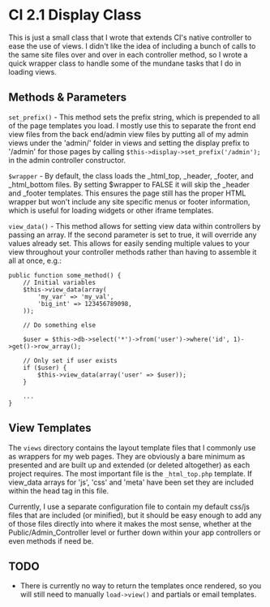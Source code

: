 CI 2.1 Display Class
====================

This is just a small class that I wrote that extends CI's native controller to ease the use of views. I didn't like the idea of including a bunch of calls to the same site files over and over in each controller method, so I wrote a quick wrapper class to handle some of the mundane tasks that I do in loading views.

Methods & Parameters
--------------------

```set_prefix()``` - This method sets the prefix string, which is prepended to all of the page templates you load.  I mostly use this to separate the front end view files from the back end/admin view files by putting all of my admin views under the 'admin/' folder in views and setting the display prefix to '/admin' for those pages by calling ```$this->display->set_prefix('/admin');``` in the admin controller constructor.

```$wrapper``` - By default, the class loads the _html_top, _header, _footer, and _html_bottom files.  By setting $wrapper to FALSE it will skip the _header and _footer templates.  This ensures the page still has the proper HTML wrapper but won't include any site specific menus or footer information, which is useful for loading widgets or other iframe templates.

```view_data()``` - This method allows for setting view data within controllers by passing an array.  If the second parameter is set to true, it will override any values already set. This allows for easily sending multiple values to your view throughout your controller methods rather than having to assemble it all at once, e.g.:

```
public function some_method() {
	// Initial variables
	$this->view_data(array(
		'my_var' => 'my_val',
		'big_int' => 123456789098,
	));
	
	// Do something else
	
	$user = $this->db->select('*')->from('user')->where('id', 1)->get()->row_array();
	
	// Only set if user exists
	if ($user) {
		$this->view_data(array('user' => $user));
	}
	
	...
}
```

View Templates
---------

The ```views``` directory contains the layout template files that I commonly use as wrappers for my web pages.  They are obviously a bare minimum as presented and are built up and extended (or deleted altogether) as each project requires.  The most important file is the ```_html_top.php``` template.  If view_data arrays for 'js', 'css' and 'meta' have been set they are included within the head tag in this file.

Currently, I use a separate configuration file to contain my default css/js files that are included (or minified), but it should be easy enough to add any of those files directly into where it makes the most sense, whether at the Public/Admin_Controller level or further down within your app controllers or even methods if need be.


TODO
----

* There is currently no way to return the templates once rendered, so you will still need to manually ```load->view()``` and partials or email templates.